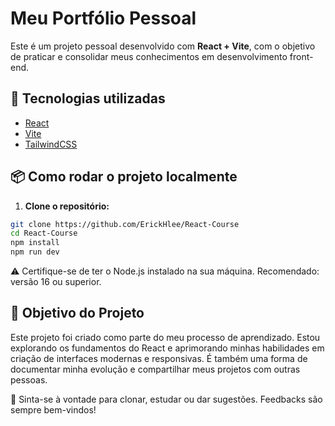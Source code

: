 # Meu Portfólio Pessoal

Este é um projeto pessoal desenvolvido com **React + Vite**, com o objetivo de praticar e consolidar meus conhecimentos em desenvolvimento front-end.

## 🚀 Tecnologias utilizadas

- [React](https://reactjs.org/)
- [Vite](https://vitejs.dev/)
- [TailwindCSS](https://tailwindcss.com/)

## 📦 Como rodar o projeto localmente

1. **Clone o repositório:**

```bash
git clone https://github.com/ErickHlee/React-Course
cd React-Course
npm install
npm run dev
```

⚠️ Certifique-se de ter o Node.js instalado na sua máquina. Recomendado: versão 16 ou superior.

## 🎯 Objetivo do Projeto

Este projeto foi criado como parte do meu processo de aprendizado. Estou explorando os fundamentos do React e aprimorando minhas habilidades em criação de interfaces modernas e responsivas. É também uma forma de documentar minha evolução e compartilhar meus projetos com outras pessoas.

📌 Sinta-se à vontade para clonar, estudar ou dar sugestões. Feedbacks são sempre bem-vindos!
